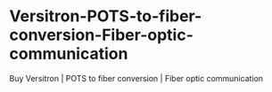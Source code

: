 # Versitron-POTS-to-fiber-conversion-Fiber-optic-communication
Buy Versitron | POTS to fiber conversion | Fiber optic communication

